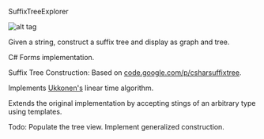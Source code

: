 SuffixTreeExplorer

![alt tag](https://raw.github.com/mrkcass/SuffixTreeExplorer/master/Docs/sufftree01.jpg)

Given a string, construct a suffix tree and display as graph and tree.

C# Forms implementation.

Suffix Tree Construction:
 Based on [code.google.com/p/csharsuffixtree](https://code.google.com/archive/p/csharsuffixtree).
 
 Implements [Ukkonen's](https://en.wikipedia.org/wiki/Ukkonen%27s_algorithm) linear time algorithm.
 
 Extends the original implementation by accepting stings of an arbitrary type using templates.
 
 
 Todo: 
  Populate the tree view.
  Implement generalized construction.
